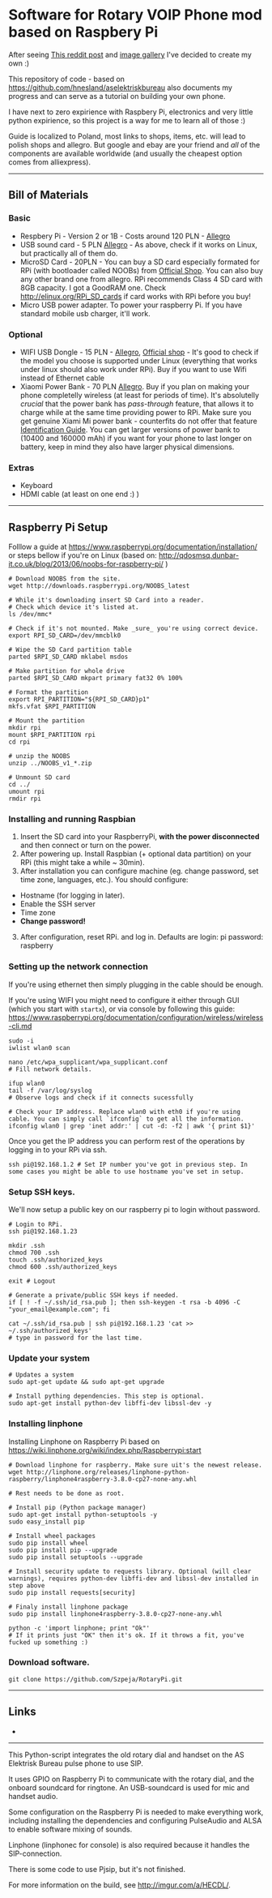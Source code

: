 # Software for Rotary VOIP Phone mod based on Raspbery Pi

After seeing [This reddit post](https://www.reddit.com/r/raspberry_pi/comments/2y21sd/i_converted_an_old_phone_to_voip_using_raspberry/) and [image gallery](http://imgur.com/a/HECDL/) I've decided to create my own :)

This repository of code - based on https://github.com/hnesland/aselektriskbureau also documents my progress and can serve as a tutorial on building your own phone.

I have next to zero expirience with Raspbery Pi, electronics and very little python expirience, so this project is a way for me to learn all of those :)

Guide is localized to Poland, most links to shops, items, etc. will lead to polish shops and allegro. But google and ebay are your friend and _all_ of the components are available worldwide (and usually the cheapest option comes from alliexpress).

---

## Bill of Materials

### Basic

* Respbery Pi - Version 2 or 1B - Costs around 120 PLN - [Allegro](http://allegro.pl/listing/listing.php?order=d&string=raspberry+pi+512&search_scope=wszystkie+dzia%C5%82y)
* USB sound card - 5 PLN [Allegro](http://allegro.pl/listing/listing.php?order=d&string=karta+dźwiękowa+usb&search_scope=wszystkie+działy) - As above, check if it works on Linux, but practically all of them do.
* MicroSD Card - 20PLN - You can buy a SD card especially formated for RPi (with bootloader called NOOBs) from  [Official Shop](http://swag.raspberrypi.org/collections/frontpage/products/noobs-8gb-sd-card). You can also buy any other brand one from allegro. RPi recommends Class 4 SD card with 8GB capacity. I got a GoodRAM one. Check http://elinux.org/RPi_SD_cards if card works with RPi before you buy! 
* Micro USB power adapter. To power your raspberry Pi. If you have standard mobile usb charger, it'll work.

### Optional

* WIFI USB Dongle - 15 PLN - [Allegro](http://allegro.pl/listing/listing.php?order=d&string=USB+wifi+&search_scope=wszystkie+dzia%C5%82y), [Official shop](http://swag.raspberrypi.org/collections/pi-kits/products/official-raspberry-pi-wifi-dongle) - It's good to check if the model you choose is supported under Linux (everything that works under linux should also work under RPi). Buy if you want to use Wifi instead of Ethernet cable
* Xiaomi Power Bank - 70 PLN [Allegro](http://allegro.pl/listing/listing.php?order=d&string=xiaomi+5200&search_scope=wszystkie+działy). Buy if you plan on making your phone completelly wireless (at least for periods of time). It's absolutelly _crucial_ that the power bank has _pass-through_ feature, that allows it to charge while at the same time providing power to RPi. Make sure you get genuine Xiami Mi power bank - counterfits do not offer that feature [Identification Guide](https://www.techmesto.com/identify-fake-xiaomi-power-bank/). You can get larger versions of power bank to (10400 and 160000 mAh) if you want for your phone to last longer on battery, keep in mind they also have larger physical dimensions.
 
### Extras

* Keyboard
* HDMI cable (at least on one end :) )

---

## Raspberry Pi Setup

Folllow a guide at https://www.raspberrypi.org/documentation/installation/ or steps bellow if you're on Linux (based on: http://qdosmsq.dunbar-it.co.uk/blog/2013/06/noobs-for-raspberry-pi/ )

    # Download NOOBS from the site. 
    wget http://downloads.raspberrypi.org/NOOBS_latest

    # While it's downloading insert SD Card into a reader.
    # Check which device it's listed at. 
    ls /dev/mmc*

    # Check if it's not mounted. Make _sure_ you're using correct device. 
    export RPI_SD_CARD=/dev/mmcblk0

    # Wipe the SD Card partition table 
    parted $RPI_SD_CARD mklabel msdos

    # Make partition for whole drive 
    parted $RPI_SD_CARD mkpart primary fat32 0% 100%
    
    # Format the partition 
    export RPI_PARTITION="${RPI_SD_CARD}p1"
    mkfs.vfat $RPI_PARTITION

    # Mount the partition
    mkdir rpi
    mount $RPI_PARTITION rpi
    cd rpi

    # unzip the NOOBS
    unzip ../NOOBS_v1_*.zip 

    # Unmount SD card
    cd ../
    umount rpi
    rmdir rpi

### Installing and running Raspbian

1. Insert the SD card into your RaspberryPi, **with the power disconnected** and then connect or turn on the power.
1. After powering up. Install Raspbian (+ optional data partition) on your RPi (this might take a while ~ 30min).
2. After installation you can configure machine (eg. change password, set time zone, languages, etc.). You should configure:
  * Hostname (for logging in later).
  * Enable the SSH server
  * Time zone
  * **Change password!**
3. After configuration, reset RPi. and log in. Defaults are login: pi password: raspberry

### Setting up the network connection

If you're using ethernet then simply plugging in the cable should be enough.

If you're using WIFI you might need to configure it either through GUI (which you start with `startx`), or via console by following this guide: https://www.raspberrypi.org/documentation/configuration/wireless/wireless-cli.md

    sudo -i
    iwlist wlan0 scan

    nano /etc/wpa_supplicant/wpa_supplicant.conf
    # Fill network details.
    
    ifup wlan0
    tail -f /var/log/syslog
    # Observe logs and check if it connects sucessfully
    
    # Check your IP address. Replace wlan0 with eth0 if you're using cable. You can simply call `ifconfig` to get all the information.
    ifconfig wlan0 | grep 'inet addr:' | cut -d: -f2 | awk '{ print $1}'

Once you get the IP address you can perform rest of the operations by logging in to your RPi via ssh.

    ssh pi@192.168.1.2 # Set IP number you've got in previous step. In some cases you might be able to use hostname you've set in setup.

### Setup SSH keys.

We'll now setup a public key on our raspberry pi to login without password.

    # Login to RPi.
    ssh pi@192.168.1.23

    mkdir .ssh
    chmod 700 .ssh
    touch .ssh/authorized_keys
    chmod 600 .ssh/authorized_keys 

    exit # Logout

    # Generate a private/public SSH keys if needed.
    if [ ! -f ~/.ssh/id_rsa.pub ]; then ssh-keygen -t rsa -b 4096 -C "your_email@example.com"; fi

    cat ~/.ssh/id_rsa.pub | ssh pi@192.168.1.23 'cat >> ~/.ssh/authorized_keys'
    # type in password for the last time.

### Update your system

    # Updates a system
    sudo apt-get update && sudo apt-get upgrade
    
    # Install pything dependencies. This step is optional.
    sudo apt-get install python-dev libffi-dev libssl-dev -y
  
### Installing linphone


Installing Linphone on Raspberry Pi based on https://wiki.linphone.org/wiki/index.php/Raspberrypi:start

    # Download linphone for raspberry. Make sure uit's the newest release.
    wget http://linphone.org/releases/linphone-python-raspberry/linphone4raspberry-3.8.0-cp27-none-any.whl

    # Rest needs to be done as root.

    # Install pip (Python package manager)
    sudo apt-get install python-setuptools -y
    sudo easy_install pip

    # Install wheel packages
    sudo pip install wheel
    sudo pip install pip --upgrade
    sudo pip install setuptools --upgrade

    # Install security update to requests library. Optional (will clear warnings), requires python-dev libffi-dev and libssl-dev installed in step above
    sudo pip install requests[security]

    # Finaly install linphone package
    sudo pip install linphone4raspberry-3.8.0-cp27-none-any.whl
    
    python -c 'import linphone; print "Ok"'
    # If it prints just "OK" then it's ok. If it throws a fit, you've fucked up something :)

### Download software.

    git clone https://github.com/Szpeja/RotaryPi.git


---

## Links

* 














---------------------------------------------------------------------
This Python-script integrates the old rotary dial and handset on the 
AS Elektrisk Bureau pulse phone to use SIP. 

It uses GPIO on Raspberry Pi to communicate with the rotary dial, and
the onboard soundcard for ringtone. An USB-soundcard is used for mic
and handset audio. 

Some configuration on the Raspberry Pi is needed to make everything work, 
including installing the dependencies and configuring PulseAudio and ALSA
to enable software mixing of sounds. 

Linphone (linphonec for console) is also required because it handles the 
SIP-connection. 

There is some code to use Pjsip, but it's not finished. 

For more information on the build, see http://imgur.com/a/HECDL/.
